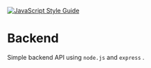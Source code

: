 [![JavaScript Style Guide](https://img.shields.io/badge/code_style-standard-brightgreen.svg)](https://standardjs.com)

# Backend

Simple backend API using `node.js` and `express` .